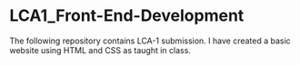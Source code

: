 # LCA1_Front-End-Development
The following repository contains LCA-1 submission. I have created a basic website using HTML and CSS as taught in class.
